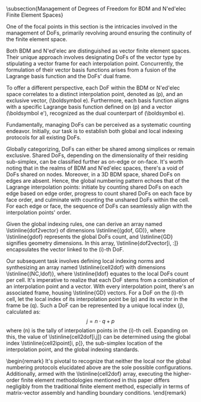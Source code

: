 \subsection{Management of Degrees of Freedom for BDM and N\'ed\'elec Finite Element Spaces}

One of the focal points in this section is the intricacies involved in the
management of DoFs, primarily revolving around ensuring the continuity of the
finite element space.

Both BDM and N\'ed\'elec are distinguished as vector finite element spaces.
Their unique approach involves designating DoFs of the vector type by
stipulating a vector frame for each interpolation point. Concurrently, the
formulation of their vector basis functions arises from a fusion of the Lagrange
basis function and the DoFs' dual frame.

To offer a different perspective, each DoF within the BDM or N\'ed\'elec space
correlates to a distinct interpolation point, denoted as \(p\), and an exclusive
vector, \(\boldsymbol e\). Furthermore, each basis function aligns with a
specific Lagrange basis function defined on \(p\) and a vector \(\boldsymbol
e'\), recognized as the dual counterpart of \(\boldsymbol e\).

Fundamentally, managing DoFs can be perceived as a systematic counting endeavor.
Initially, our task is to establish both global and local indexing protocols for
all existing DoFs.

Globally categorizing, DoFs can either be shared among simplices or remain
exclusive. Shared DoFs, depending on the dimensionality of their residing
sub-simplex, can be classified further as on-edge or on-face. It's worth noting
that in the realms of BDM and N\'ed\'elec spaces, there's a void of DoFs shared
on nodes. Moreover, in a 3D BDM space, shared DoFs on edges are absent. Hence,
the global numbering pattern echoes that of the Lagrange interpolation points:
initiate by counting shared DoFs on each edge based on edge order, progress to
count shared DoFs on each face by face order, and culminate with counting the
unshared DoFs within the cell. For each edge or face, the sequence of DoFs can
seamlessly align with the interpolation points' order.

Given the global indexing rules, one can derive an array named
\lstinline{dof2vector} of dimensions \lstinline{(gdof, GD)}, where
\lstinline{gdof} represents the global DoFs count, and \lstinline{GD} signifies
geometry dimensions. In this array, \lstinline{dof2vector[i, :]} encapsulates
the vector linked to the \(i\)-th DoF.

Our subsequent task involves defining local indexing norms and synthesizing an
array named \lstinline{cell2dof} with dimensions \lstinline{(NC,ldof)}, where
\lstinline{ldof} equates to the local DoFs count per cell. It's imperative to
realize that each DoF stems from a combination of an interpolation point and a
vector. With every interpolation point, there's an associated frame, housing
\lstinline{GD} vectors. For a DoF on the \(i\)-th cell, let the local index of
its interpolation point be \(p\) and its vector in the frame be \(q\). Such a
DoF can be represented by a unique local index \(j\), calculated as:
$$
j = n\cdot q + p
$$
where \(n\) is the tally of interpolation points in the \(i\)-th cell. Expanding
on this, the value of \lstinline{cell2dof[i,j]} can be determined using the
global index \lstinline{cell2ipoint[i, p]}, the sub-simplex location of the
interpolation point, and the global indexing standards.

\begin{remark}
It's pivotal to recognize that neither the local nor the global numbering
protocols elucidated above are the sole possible configurations. Additionally,
armed with the \lstinline{cell2dof} array, executing the higher-order finite
element methodologies mentioned in this paper differs negligibly from the
traditional finite element method, especially in terms of matrix-vector assembly
and handling boundary conditions.
\end{remark}

